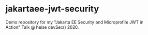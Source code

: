# jakartaee-jwt-security
Demo repository for my "Jakarta EE Security and Microprofile JWT in Action" Talk @ heise devSec() 2020.
